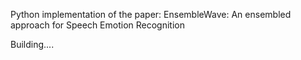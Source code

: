Python implementation of the paper: EnsembleWave: An ensembled approach for Speech Emotion Recognition


Building....
